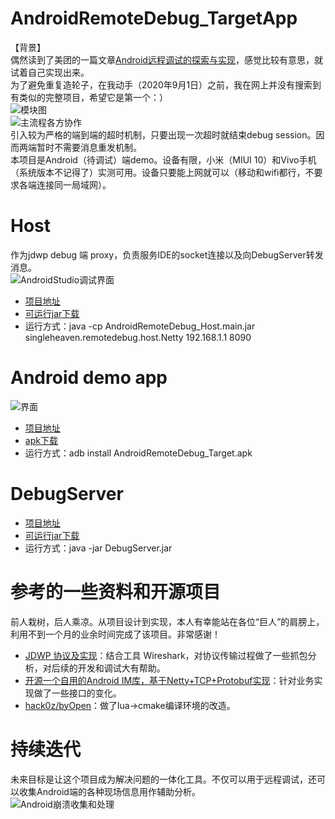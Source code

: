 # AndroidRemoteDebug_TargetApp
【背景】  
偶然读到了美团的一篇文章[Android远程调试的探索与实现](https://tech.meituan.com/2017/07/20/android-remote-debug.html)，感觉比较有意思，就试着自己实现出来。  
为了避免重复造轮子，在我动手（2020年9月1日）之前，我在网上并没有搜索到有类似的完整项目，希望它是第一个：）  
![模块图](README_FILES/arhitecture.png)  
![主流程各方协作](README_FILES/sequence.png)  
引入较为严格的端到端的超时机制，只要出现一次超时就结束debug session。因而两端暂时不需要消息重发机制。  
本项目是Android（待调试）端demo。设备有限，小米（MIUI 10）和Vivo手机（系统版本不记得了）实测可用。设备只要能上网就可以（移动和wifi都行，不要求各端连接同一局域网）。  

# Host
作为jdwp debug 端 proxy，负责服务IDE的socket连接以及向DebugServer转发消息。  
![AndroidStudio调试界面](README_FILES/AndroidStudio_RemoteDebug_config.png)  
* [项目地址](https://github.com/singleheaven/AndroidRemoteDebug_Host)
* [可运行jar下载](README_FILES/AndroidRemoteDebug_Host.main.jar)
* 运行方式：java -cp AndroidRemoteDebug_Host.main.jar singleheaven.remotedebug.host.Netty 192.168.1.1 8090

# Android demo app
![界面](README_FILES/RemoteDebug.png)  
* [项目地址](https://github.com/singleheaven/AndroidRemoteDebug_TargetApp)
* [apk下载](README_FILES/AndroidRemoteDebug_Target.apk)
* 运行方式：adb install AndroidRemoteDebug_Target.apk

# DebugServer
* [项目地址](https://github.com/singleheaven/AndroidRemoteDebug_Server)
* [可运行jar下载](README_FILES/DebugServer.jar)
* 运行方式：java -jar DebugServer.jar
# 参考的一些资料和开源项目
前人栽树，后人乘凉。从项目设计到实现，本人有幸能站在各位“巨人”的肩膀上，利用不到一个月的业余时间完成了该项目。非常感谢！  
* [JDWP 协议及实现](https://developer.ibm.com/zh/articles/j-lo-jpda3/)：结合工具 Wireshark，对协议传输过程做了一些抓包分析，对后续的开发和调试大有帮助。  
* [开源一个自用的Android IM库，基于Netty+TCP+Protobuf实现](https://www.jianshu.com/p/00ba0ac2fc96)：针对业务实现做了一些接口的变化。  
* [hack0z/byOpen](https://github.com/hack0z/byOpen)：做了lua->cmake编译环境的改造。
# 持续迭代
未来目标是让这个项目成为解决问题的一体化工具。不仅可以用于远程调试，还可以收集Android端的各种现场信息用作辅助分析。  
![Android崩溃收集和处理](README_FILES/AndroidCrash.png)
